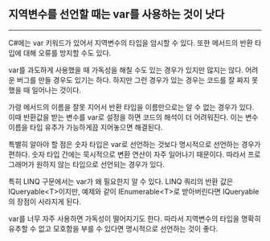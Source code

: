 ## 지역변수를 선언할 때는 var를 사용하는 것이 낫다
---
C#에는 var 키워드가 있어서 지역변수의 타입을 암시할 수 있다. 또한 메서드의 반환 타입에 대해 오류를 방지할 수도 있다.

var를 과도하게 사용했을 때 가독성을 해칠 수도 있는 경우가 있지만 많지는 않다. 어려운 버그를 만들 경우도 있기는 하다. 하지만 그런 경우가 있는 경우는 코드를 잘 짜지 못했을 때 일어나는 것이다.

가령 메서드의 이름을 잘못 지어서 반환 타입을 이름만으로는 알 수 없는 경우가 있다. 이때 반환값을 받는 변수를 var로 설정을 하면 코드의 해석이 더 어려워진다. 이는 변수 이름을 타입 유추가 가능하게끔 지어놓으면 해결된다.

특별히 알아야 할 점은 숫자 타입은 var로 선언하는 것보다 명시적으로 선언하는 경우가 편하다. 숫자 타입 간에는 묵시적으로 변환 연산이 자주 일어나기 때문이다. 따라서 프로그래머가 원하지 않는 타입으로 선언되는 경우가 있다.

특히 LINQ 구문에서는 var가 왜 필요한지 알 수 있다. LINQ 쿼리의 반환 값은 IQueryable\<T>이지만, 예제와 같이 IEnumerable\<T>로 받아버린다면 IQueryable의 장점이 사라지게 된다.

var를 너무 자주 사용하면 가독성이 떨어지기도 한다. 따라서 지역변수의 타입을 명확히 유추할 수 없고 모호함을 부를 수 있다면 명시적으로 선언하는 것이 좋다.